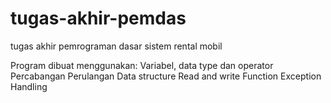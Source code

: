 # tugas-akhir-pemdas
tugas akhir pemrograman dasar sistem rental mobil

Program dibuat menggunakan:
Variabel, data type dan operator
Percabangan
Perulangan
Data structure
Read and write
Function
Exception Handling
